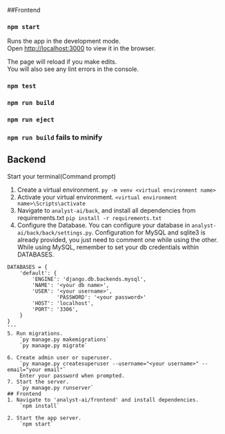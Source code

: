 ##Frontend
### `npm start`

Runs the app in the development mode.\
Open [http://localhost:3000](http://localhost:3000) to view it in the browser.

The page will reload if you make edits.\
You will also see any lint errors in the console.

### `npm test`

### `npm run build`

### `npm run eject`

### `npm run build` fails to minify


## Backend
Start your terminal(Command prompt)
1. Create a virtual environment.
	`py -m venv <virtual environment name>`
2. Activate your virtual environment.
	`<virtual environment name>\Scripts\activate`
3. Navigate to `analyst-ai/back`, and install all dependencies from requirements.txt
	`pip install -r requirements.txt`
4. Configure the Database. You can configure your database in `analyst-ai/back/back/settings.py`. Configuration for MySQL and sqlite3 is already provided, you just need to comment one while using the other.
While using MySQL, remember to set your db credentials within DATABASES.
```
DATABASES = {
    'default': {
        'ENGINE': 'django.db.backends.mysql',
        'NAME': '<your db name>',
        'USER': '<your username>',
				'PASSWORD': '<your password>'
        'HOST': 'localhost',
        'PORT': '3306',
    }
}
'''
5. Run migrations.
	`py manage.py makemigrations`
	`py manage.py migrate`

6. Create admin user or superuser.
	`py manage.py createsuperuser --username="<your username>" --email="your email"`
	Enter your password when prompted.
7. Start the server.
	`py manage.py runserver`
## Frontend
1. Navigate to 'analyst-ai/frontend' and install dependencies.
	`npm install`

2. Start the app server.
	`npm start`
